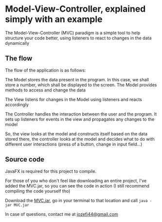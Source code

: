 # Model-View-Controller, explained simply with an example

The Model-View-Controller (MVC) paradigm is a simple tool to help structure
your code better, using listeners to react to changes in the data dynamically

## The flow
The flow of the application is as follows:

The Model stores the data present in the program. In this case, we shall store
a number, which shall be displayed to the screen. 
The Model provides methods to access and change the data

The View listens for changes in the Model using listeners and reacts accordingly

The Controller handles the interaction between the user and the program.
It sets up listeners for events in the view and propagates any changes to the model

So, the view looks at the model and constructs itself based on the data stored there, the controller looks at the model and decides what to do with different user interactions
(press of a button, change in input field...)

## Source code

JavaFX is required for this project to compile.

For those of you who don't feel like downloading an entire project, I've added the MVC.jar, so you can see the code in action (I still recommend compiling the code yourself tho)

Download the [MVC.jar](https://github.com/TheMessik/MVC/raw/master/MVC.jar), go in your terminal to that location and call
`java -jar MVC.jar`

In case of questions, contact me at jozefj44@gmail.com
